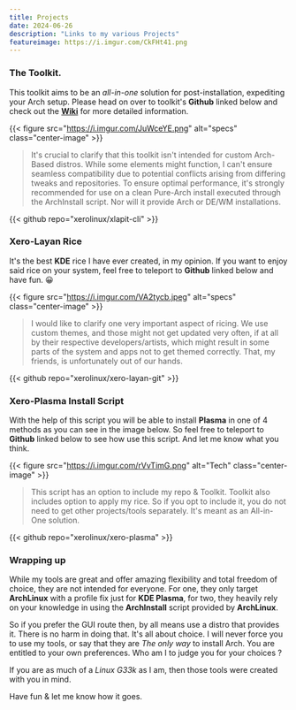 ```yaml
---
title: Projects
date: 2024-06-26
description: "Links to my various Projects"
featureimage: https://i.imgur.com/CkFHt41.png
---
```


### The Toolkit.

This toolkit aims to be an _all-in-one_ solution for post-installation, expediting your Arch setup. Please head on over to toolkit's **Github** linked below and check out the [**Wiki**](https://github.com/xerolinux/xlapit-cli/wiki) for more detailed information.

{{< figure src="https://i.imgur.com/JuWceYE.png" alt="specs" class="center-image" >}}

> It's crucial to clarify that this toolkit isn't intended for custom Arch-Based distros. While some elements might function, I can't ensure seamless compatibility due to potential conflicts arising from differing tweaks and repositories. To ensure optimal performance, it's strongly recommended for use on a clean Pure-Arch install executed through the ArchInstall script. Nor will it provide Arch or DE/WM installations.

{{< github repo="xerolinux/xlapit-cli" >}}

### Xero-Layan Rice

It's the best **KDE** rice I have ever created, in my opinion. If you want to enjoy said rice on your system, feel free to teleport to **Github** linked below and have fun. 😀

{{< figure src="https://i.imgur.com/VA2tycb.jpeg" alt="specs" class="center-image" >}}

> I would like to clarify one very important aspect of ricing. We use custom themes, and those might not get updated very often, if at all by their respective developers/artists, which might result in some parts of the system and apps not to get themed correctly. That, my friends, is unfortunately out of our hands.

{{< github repo="xerolinux/xero-layan-git" >}}

### Xero-Plasma Install Script

With the help of this script you will be able to install **Plasma** in one of 4 methods as you can see in the image below. So feel free to teleport to **Github** linked below to see how use this script. And let me know what you think.

{{< figure src="https://i.imgur.com/rVvTimG.png" alt="Tech" class="center-image" >}}

> This script has an option to include my repo & Toolkit. Toolkit also includes option to apply my rice. So if you opt to include it, you do not need to get other projects/tools separately. It's meant as an All-in-One solution.

{{< github repo="xerolinux/xero-plasma" >}}

### Wrapping up

While my tools are great and offer amazing flexibility and total freedom of choice, they are not intended for everyone. For one, they only target **ArchLinux** with a profile fix just for **KDE Plasma**, for two, they heavily rely on your knowledge in using the **ArchInstall** script provided by **ArchLinux**.

So if you prefer the GUI route then, by all means use a distro that provides it. There is no harm in doing that. It's all about choice. I will never force you to use my tools, or say that they are *The only way* to install Arch. You are entitled to your own preferences. Who am I to judge you for your choices ?

If you are as much of a *Linux G33k* as I am, then those tools were created with you in mind.

Have fun & let me know how it goes.
